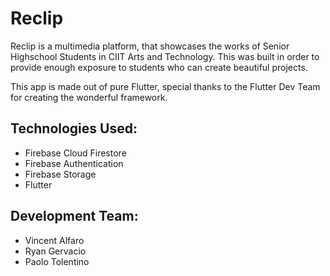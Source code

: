 # Reclip

Reclip is a multimedia platform, that showcases the works of Senior Highschool Students in CIIT Arts and Technology.
This was built in order to provide enough exposure to students who can create beautiful projects. 

This app is made out of pure Flutter, special thanks to the Flutter Dev Team for creating the wonderful framework.

## Technologies Used:
- Firebase Cloud Firestore
- Firebase Authentication
- Firebase Storage
- Flutter

## Development Team:
- Vincent Alfaro
- Ryan Gervacio
- Paolo Tolentino
